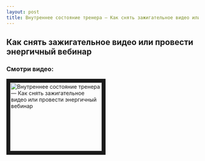```yaml
---
layout: post
title: Внутреннее состояние тренера — Как снять зажигательное видео или провести энергичный вебинар
---
```


## Как снять зажигательное видео или провести энергичный вебинар

### Смотри видео:

<a href="http://www.youtube.com/watch?feature=player_embedded&v=AJIvqpGqVWE
" target="_blank"><img src="http://img.youtube.com/vi/AJIvqpGqVWE/0.jpg" 
alt="Внутреннее состояние тренера — Как снять зажигательное видео или провести энергичный вебинар" width="240" height="180" border="10" /></a>
